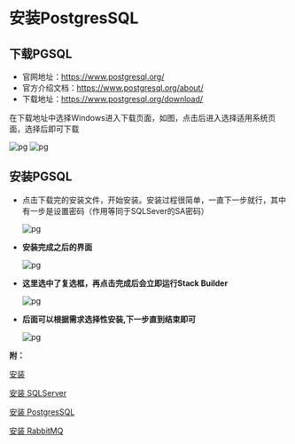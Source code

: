 # 安装PostgresSQL

## 下载PGSQL

* 官网地址：https://www.postgresql.org/
* 官方介绍文档：https://www.postgresql.org/about/
* 下载地址：https://www.postgresql.org/download/

在下载地址中选择Windows进入下载页面，如图，点击后进入选择适用系统页面，选择后即可下载

![pg](./images/pg1.png)
![pg](./images/pg2.png)

## 安装PGSQL

* 点击下载完的安装文件，开始安装。安装过程很简单，一直下一步就行，其中有一步是设置密码（作用等同于SQLSever的SA密码）

  ![pg](./images/pg3.png)

* **安装完成之后的界面**

  ![pg](./images/pg4.png)

* **这里选中了复选框，再点击完成后会立即运行Stack Builder**

  ![pg](./images/pg5.png)

* **后面可以根据需求选择性安装,下一步直到结束即可**

  ![pg](./images/pg6.png)

**附：**

[安装](安装/安装.md)

[安装 SQLServer](安装/安装SQLServer.md)

[安装 PostgresSQL](安装/安装PostgresSQL.md)

[安装 RabbitMQ](安装/安装RabbitMQ.md)